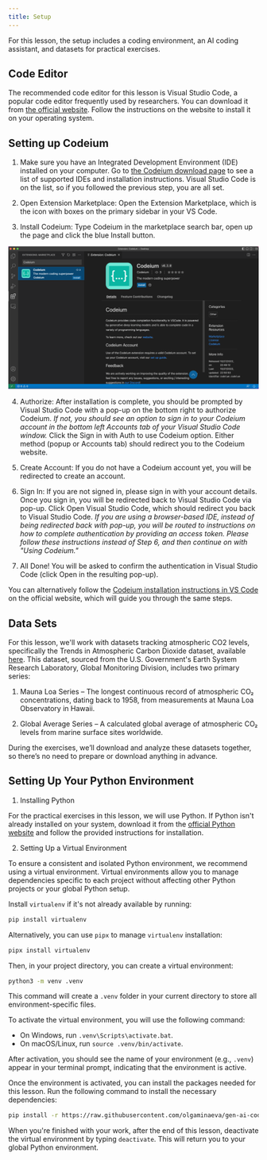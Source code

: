 ```yaml
---
title: Setup
---
```


For this lesson, the setup includes a coding environment, an AI coding assistant, and datasets for practical exercises.

## Code Editor

The recommended code editor for this lesson is Visual Studio Code, a popular code editor frequently used by researchers. You can download it from [the official website](https://code.visualstudio.com/). Follow the instructions on the website to install it on your operating system.

## Setting up Codeium

1. Make sure you have an Integrated Development Environment (IDE) installed on your computer. Go to [the Codeium download page](https://codeium.com/download) to see a list of supported IDEs and installation instructions. Visual Studio Code is on the list, so if you followed the previous step, you are all set.

2. Open Extension Marketplace: Open the Extension Marketplace, which is the icon with boxes on the primary sidebar in your VS Code.

3. Install Codeium: Type Codeium in the marketplace search bar, open up the page and click the blue Install button.

![](episodes/fig/install_extension.png)

4. Authorize: After installation is complete, you should be prompted by Visual Studio Code with a pop-up on the bottom right to authorize Codeium. 
*If not, you should see an option to sign in to your Codeium account in the bottom left Accounts tab of your Visual Studio Code window.* 
Click the Sign in with Auth to use Codeium option. Either method (popup or Accounts tab) should redirect you to the Codeium website.

5. Create Account: If you do not have a Codeium account yet, you will be redirected to create an account.

6. Sign In: If you are not signed in, please sign in with your account details. Once you sign in, you will be redirected back to Visual Studio Code via pop-up.
Click Open Visual Studio Code, which should redirect you back to Visual Studio Code.
*If you are using a browser-based IDE, instead of being redirected back with pop-up, you will be routed to instructions on how to complete authentication by providing an access token. Please follow these instructions instead of Step 6, and then continue on with "Using Codeium."*

7. All Done! You will be asked to confirm the authentication in Visual Studio Code (click Open in the resulting pop-up).

You can alternatively follow the [Codeium installation instructions in VS Code](https://codeium.com/vscode_tutorial) on the official website, which will guide you through the same steps.

## Data Sets

For this lesson, we'll work with datasets tracking atmospheric CO2 levels, specifically the Trends in Atmospheric Carbon Dioxide dataset, available [here](https://datahub.io/core/co2-ppm). This dataset, sourced from the U.S. Government's Earth System Research Laboratory, Global Monitoring Division, includes two primary series:

1. Mauna Loa Series – The longest continuous record of atmospheric CO₂ concentrations, dating back to 1958, from measurements at Mauna Loa Observatory in Hawaii.

2. Global Average Series – A calculated global average of atmospheric CO₂ levels from marine surface sites worldwide.

During the exercises, we’ll download and analyze these datasets together, so there’s no need to prepare or download anything in advance.

## Setting Up Your Python Environment

1. Installing Python

For the practical exercises in this lesson, we will use Python. If Python isn't already installed on your system, download it from the [official Python website](https://www.python.org/downloads/) and follow the provided instructions for installation.

2. Setting Up a Virtual Environment

To ensure a consistent and isolated Python environment, we recommend using a virtual environment. Virtual environments allow you to manage dependencies specific to each project without affecting other Python projects or your global Python setup.

Install `virtualenv` if it's not already available by running:

```bash
pip install virtualenv
```

Alternatively, you can use `pipx` to manage `virtualenv` installation:

```bash
pipx install virtualenv
```

Then, in your project directory, you can create a virtual environment:

```bash
python3 -m venv .venv
```

This command will create a `.venv` folder in your current directory to store all environment-specific files.

To activate the virtual environment, you will use the following command:

- On Windows, run `.venv\Scripts\activate.bat`.
- On macOS/Linux, run `source .venv/bin/activate`.

After activation, you should see the name of your environment (e.g., `.venv`) appear in your terminal prompt, indicating that the environment is active.

Once the environment is activated, you can install the packages needed for this lesson. Run the following command to install the necessary dependencies:

```bash
pip install -r https://raw.githubusercontent.com/olgaminaeva/gen-ai-coding/refs/heads/main/learners/files/requirements.txt
```

When you're finished with your work, after the end of this lesson, deactivate the virtual environment by typing `deactivate`. This will return you to your global Python environment.
